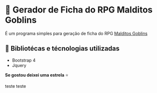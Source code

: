 # :page_facing_up: Gerador de Ficha do RPG Malditos Goblins

É um programa simples para geração de ficha do RPG [Malditos Goblins](https://coisinhaverde.com.br/jogos/portfolio/malditos-goblins/ "Link Site Malditos Goblins")

## :notebook_with_decorative_cover: Bibliotécas e técnologias utilizadas
- Bootstrap 4
- Jquery

**Se gostou deixei uma estrela** :star:

teste teste
